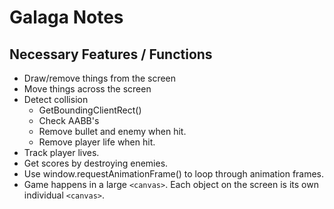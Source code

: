 # Galaga Notes

## Necessary Features / Functions

- Draw/remove things from the screen
- Move things across the screen
- Detect collision
  - GetBoundingClientRect()
  - Check AABB's
  - Remove bullet and enemy when hit.
  - Remove player life when hit.
- Track player lives.
- Get scores by destroying enemies.
- Use window.requestAnimationFrame() to loop through animation frames.
- Game happens in a large `<canvas>`. Each object on the screen is its own individual `<canvas>`.
